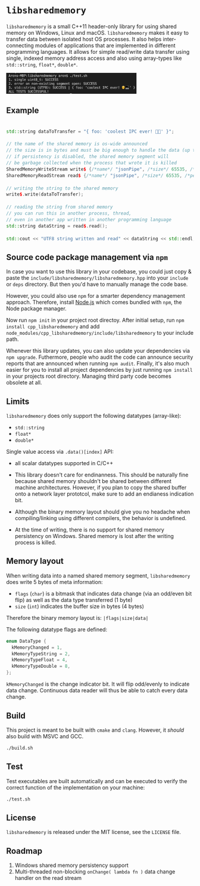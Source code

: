 # `libsharedmemory`

`libsharedmemory` is a small C++11 header-only library for using shared memory on Windows, Linux and macOS. `libsharedmemory` makes it easy to transfer data between isolated host OS processes. It also helps inter-connecting modules of applications that are implemented in different programming languages. It allows for simple read/write data transfer using single, indexed memory address access and also using array-types like `std::string`, `float*`, `double*`.

<img src="screenshot.png" width="350px" />

## Example

```cpp

std::string dataToTransfer = "{ foo: 'coolest IPC ever! 🧑‍💻' }";

// the name of the shared memory is os-wide announced
// the size is in bytes and must be big enough to handle the data (up to 4GiB)
// if persistency is disabled, the shared memory segment will
// be garbage collected when the process that wrote it is killed
SharedMemoryWriteStream write$ {/*name*/ "jsonPipe", /*size*/ 65535, /*persistent*/ true};
SharedMemoryReadStream read$ {/*name*/ "jsonPipe", /*size*/ 65535, /*persistent*/ true};

// writing the string to the shared memory
write$.write(dataToTransfer);

// reading the string from shared memory
// you can run this in another process, thread,
// even in another app written in another programming language
std::string dataString = read$.read();

std::cout << "UTF8 string written and read" << dataString << std::endl;
```

## Source code package management via `npm`

In case you want to use this library in your codebase,
you could just copy & paste the `include/libsharedmemory/libsharedmemory.hpp` into your `include` or `deps` directory. But then you'd have to manually manage the code base.

However, you could also use `npm` for a smarter dependency management approach.
Therefore, install [Node.js](https://www.nodejs.org) which comes bundled with `npm`, the Node package manager.

Now run `npm init` in your project root directoy.
After initial setup, run `npm install cpp_libsharedmemory` and add `node_modules/cpp_libsharedmemory/include/libsharedmemory` to your include path.

Whenever this library updates, you can also update your dependencies via
`npm upgrade`. Futhermore, people who audit the code can announce security 
reports that are announced when running `npm audit`. Finally, it's also much
easier for you to install all project dependencies by just running `npm install`
in your projects root directory. Managing third party code becomes obsolete at all. 

## Limits

`libsharedmemory` does only support the following datatypes (array-like):
- `std::string`
- `float*`
- `double*`

Single value access via `.data()[index]` API:
- all scalar datatypes supported in C/C++

- This library doesn't care for endinanness. This should be naturally fine
because shared memory shouldn't be shared between different machine 
architectures. However, if you plan to copy the shared buffer onto a 
network layer prototcol, make sure to add an endianess indication bit.

- Although the binary memory layout should give you no headache
when compiling/linking using different compilers, 
the behavior is undefined.

- At the time of writing, there is no support for shared memory persistency
on Windows. Shared memory is lost after the writing process is killed.

## Memory layout

When writing data into a named shared memory segment, `libsharedmemory`
does write 5 bytes of meta information:

- `flags` (`char`) is a bitmask that indicates data change (via an odd/even bit flip) as well as the data type transferred (1 byte)
- `size` (`int`) indicates the buffer size in bytes (4 bytes)

Therefore the binary memory layout is:
`|flags|size|data|`

The following datatype flags are defined:
```c
enum DataType {
  kMemoryChanged = 1,
  kMemoryTypeString = 2,
  kMemoryTypeFloat = 4,
  kMemoryTypeDouble = 8,
};
```

`kMemoryChanged` is the change indicator bit. It will flip odd/evenly
to indicate data change. Continuous data reader will thus be able 
to catch every data change. 

## Build

This project is meant to be built with `cmake` and `clang`.
However, it _should_ also build with MSVC and GCC.

```sh
./build.sh
```

## Test

Test executables are built automatically and can be executed
to verify the correct function of the implementation on your machine:

```sh
./test.sh
```

## License

`libsharedmemory` is released under the MIT license, see the `LICENSE` file.

## Roadmap

1) Windows shared memory persistency support
2) Multi-threaded non-blocking `onChange( lambda fn )` data change handler on the read stream